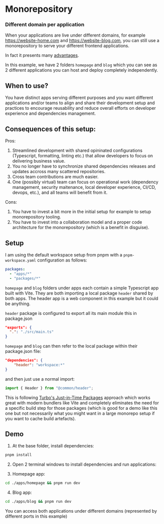 # Monorepository

### Different domain per application

When your applications are live under different domains, for example https://website-home.com and https://website-blog.com, you can still use a monorepository to serve your different frontend applications.

In fact it presents many [advantages](https://www.simplefrontend.dev/blog/why-a-frontend-monorepo/).

In this example, we have 2 folders `homepage` and `blog` which you can see as 2 different applications you can host and deploy completely independently.

## When to use?

You have distinct apps serving different purposes and you want different applications and/or teams to align and share their development setup and practices to encourage reusability and reduce overall efforts on developer experience and dependencies management.

## Consequences of this setup:

Pros:

1. Streamlined development with shared opininated configurations (Typescript, formatting, linting etc.) that allow developers to focus on delivering business value.
1. You no longer have to synchronize shared dependencies releases and updates accross many scattered repositories.
1. Cross team contributions are much easier.
1. One (possibly virtual) team can focus on operational work (dependency management, security maitenance, local developer experience, CI/CD, devops, etc.), and all teams will benefit from it.

Cons:

1. You have to invest a bit more in the initial setup for example to setup monorepository tooling.
1. You have to invest into a collaboration model and a proper code architecture for the monorepository (which is a benefit in disguise).

## Setup

I am using the default workspace setup from pnpm with a `pnpm-workspace.yaml` configuration as follows:

```yaml
packages:
  - "apps/*"
  - "packages/*"
```

`homepage` and `blog` folders under apps each contain a simple Typescript app built with Vite. They are both importing a local package `header` shared by both apps. The header app is a web component in this example but it could be anything.

`header` package is configured to export all its main module this in package.json

```json
"exports": {
  ".": "./src/main.ts"
}
```

`homepage` and `blog` can then refer to the local package within their package.json file:

```json
"dependencies": {
    "header": "workspace:*"
}
```

and then just use a normal import:

```typescript
import { Header } from "@common/header";
```

This is following [Turbo's Just-in-Time Packages](https://turbo.build/repo/docs/core-concepts/internal-packages#just-in-time-packages) approach which works great with modern bundlers like Vite and completely eliminates the need for a specific build step for those packages (which is good for a demo like this one but not necessarily what you might want in a large monorepo setup if you want to cache build artefacts).

## Demo

1. At the base folder, install dependencies:

```bash
pnpm install
```

2. Open 2 terminal windows to install dependencies and run applications:

3. Homepage app:

```bash
cd ./apps/homepage && pnpm run dev
```

4. Blog app:

```bash
cd ./apps/blog && pnpm run dev
```

You can access both applications under different domains (represented by different ports in this example)
